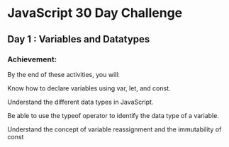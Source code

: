 # JavaScript 30 Day Challenge

## Day 1 : Variables and Datatypes

### Achievement:
By the end of these activities, you will:

Know how to declare variables using var, let, and const.

Understand the different data types in JavaScript.

Be able to use the typeof operator to identify the data type of a variable.

Understand the concept of variable reassignment and the immutability of const
